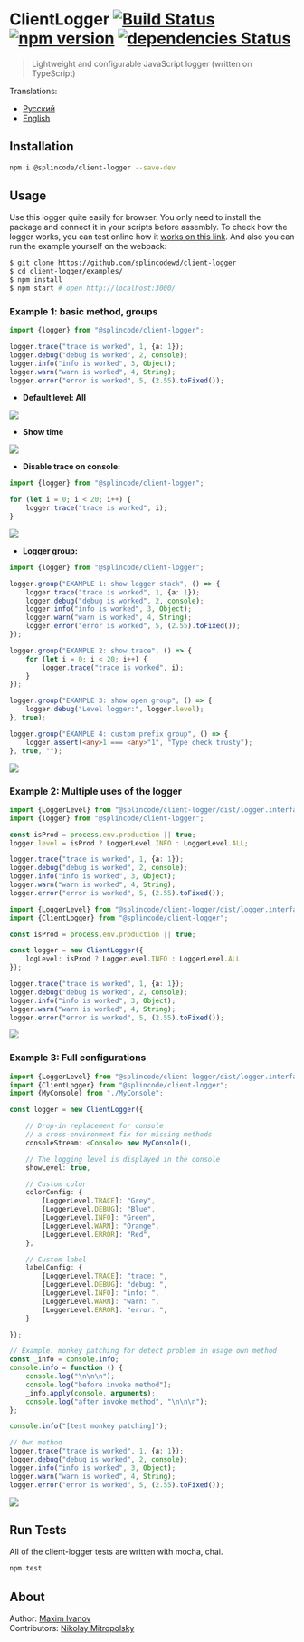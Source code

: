 # ClientLogger [![Build Status](https://travis-ci.org/splincodewd/client-logger.svg?branch=master)](https://travis-ci.org/splincodewd/client-logger) [![npm version](https://badge.fury.io/js/%40splincode%2Fclient-logger.svg)](https://badge.fury.io/js/%40splincode%2Fclient-logger) [![dependencies Status](https://david-dm.org/splincodewd/client-logger/status.svg)](https://david-dm.org/splincodewd/client-logger)

> Lightweight and configurable JavaScript logger (written on TypeScript)

Translations:
- [Русский](https://github.com/splincodewd/client-logger/blob/master/README-ru.md)
- [English](https://github.com/splincodewd/client-logger/blob/master/README.md)

## Installation

```bash
npm i @splincode/client-logger --save-dev
```

## Usage

Use this logger quite easily for browser. You only need to install the package and connect it in your scripts before assembly. 
To check how the logger works, you can test online 
how it [works on this link](http://requirebin.com/?gist=a4b2a1b162037b736deaf0cbb2e886f8). 
And also you can run the example yourself on the webpack:

```bash
$ git clone https://github.com/splincodewd/client-logger 
$ cd client-logger/examples/
$ npm install
$ npm start # open http://localhost:3000/
```

### Example 1: basic method, groups

```typescript
import {logger} from "@splincode/client-logger";

logger.trace("trace is worked", 1, {a: 1});
logger.debug("debug is worked", 2, console);
logger.info("info is worked", 3, Object);
logger.warn("warn is worked", 4, String);
logger.error("error is worked", 5, (2.55).toFixed());
```

* **Default level: All**

![](https://habrastorage.org/webt/uj/ng/dw/ujngdwq-wngbjkzrbmlz_fb2sos.png)

* **Show time**

![](https://habrastorage.org/webt/1i/lj/rh/1iljrhzeiw_3mvbaji5gcx2adnm.gif)

* **Disable trace on console:**

```typescript
import {logger} from "@splincode/client-logger";

for (let i = 0; i < 20; i++) {
    logger.trace("trace is worked", i);
}
```

![](https://habrastorage.org/webt/un/fl/81/unfl81h_wjnltr184of-vx1skio.gif)

* **Logger group:**

```typescript
import {logger} from "@splincode/client-logger";

logger.group("EXAMPLE 1: show logger stack", () => {
    logger.trace("trace is worked", 1, {a: 1});
    logger.debug("debug is worked", 2, console);
    logger.info("info is worked", 3, Object);
    logger.warn("warn is worked", 4, String);
    logger.error("error is worked", 5, (2.55).toFixed());
});

logger.group("EXAMPLE 2: show trace", () => {
    for (let i = 0; i < 20; i++) {
        logger.trace("trace is worked", i);
    }
});

logger.group("EXAMPLE 3: show open group", () => {
    logger.debug("Level logger:", logger.level);
}, true);

logger.group("EXAMPLE 4: custom prefix group", () => {
    logger.assert(<any>1 === <any>"1", "Type check trusty");
}, true, "");
```

![](https://habrastorage.org/webt/sd/fd/zg/sdfdzgxtymqfrykubfkd3cu9xws.png)

### Example 2: Multiple uses of the logger

```typescript
import {LoggerLevel} from "@splincode/client-logger/dist/logger.interfaces";
import {logger} from "@splincode/client-logger";

const isProd = process.env.production || true;
logger.level = isProd ? LoggerLevel.INFO : LoggerLevel.ALL;

logger.trace("trace is worked", 1, {a: 1});
logger.debug("debug is worked", 2, console);
logger.info("info is worked", 3, Object);
logger.warn("warn is worked", 4, String);
logger.error("error is worked", 5, (2.55).toFixed());
```

```typescript
import {LoggerLevel} from "@splincode/client-logger/dist/logger.interfaces";
import {ClientLogger} from "@splincode/client-logger";

const isProd = process.env.production || true;

const logger = new ClientLogger({
    logLevel: isProd ? LoggerLevel.INFO : LoggerLevel.ALL
});

logger.trace("trace is worked", 1, {a: 1});
logger.debug("debug is worked", 2, console);
logger.info("info is worked", 3, Object);
logger.warn("warn is worked", 4, String);
logger.error("error is worked", 5, (2.55).toFixed());
```

![](https://habrastorage.org/webt/63/er/en/63erenncr7taxfg8gl7jqmjcjr8.png)

### Example 3: Full configurations

```typescript
import {LoggerLevel} from "@splincode/client-logger/dist/logger.interfaces";
import {ClientLogger} from "@splincode/client-logger";
import {MyConsole} from "./MyConsole";

const logger = new ClientLogger({

    // Drop-in replacement for console
    // a cross-environment fix for missing methods
    consoleStream: <Console> new MyConsole(),

    // The logging level is displayed in the console
    showLevel: true,

    // Custom color
    colorConfig: {
        [LoggerLevel.TRACE]: "Grey",
        [LoggerLevel.DEBUG]: "Blue",
        [LoggerLevel.INFO]: "Green",
        [LoggerLevel.WARN]: "Orange",
        [LoggerLevel.ERROR]: "Red",
    },

    // Custom label
    labelConfig: {
        [LoggerLevel.TRACE]: "trace: ",
        [LoggerLevel.DEBUG]: "debug: ",
        [LoggerLevel.INFO]: "info: ",
        [LoggerLevel.WARN]: "warn: ",
        [LoggerLevel.ERROR]: "error: ",
    }

});

// Example: monkey patching for detect problem in usage own method
const _info = console.info;
console.info = function () {
    console.log("\n\n\n");
    console.log("before invoke method");
    _info.apply(console, arguments);
    console.log("after invoke method", "\n\n\n");
};

console.info("[test monkey patching]");

// Own method
logger.trace("trace is worked", 1, {a: 1});
logger.debug("debug is worked", 2, console);
logger.info("info is worked", 3, Object);
logger.warn("warn is worked", 4, String);
logger.error("error is worked", 5, (2.55).toFixed());
```

![](https://habrastorage.org/webt/-5/we/y7/-5wey7fsz_d9bumai6zxn_ujkv8.png)

## Run Tests
All of the client-logger tests are written with mocha, chai.

```bash
npm test
```

## About

Author: [Maxim Ivanov](https://github.com/splincode) <br>
Contributors: [Nikolay Mitropolsky](https://github.com/xiexed)